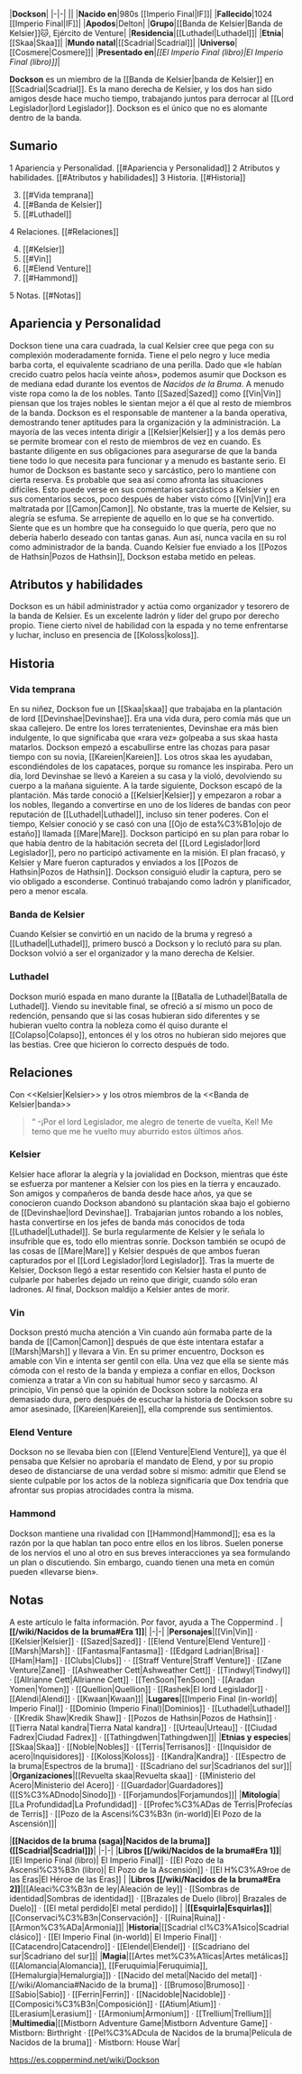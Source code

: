 

|**Dockson**|
|-|-|
||
|**Nacido en**|980s [[Imperio Final\|IF]]|
|**Fallecido**|1024 [[Imperio Final\|IF]]|
|**Apodos**|Delton|
|**Grupo**|[[Banda de Kelsier\|Banda de Kelsier]]🐱︎, Ejército de Venture|
|**Residencia**|[[Luthadel\|Luthadel]]|
|**Etnia**|[[Skaa\|Skaa]]|
|**Mundo natal**|[[Scadrial\|Scadrial]]|
|**Universo**|[[Cosmere\|Cosmere]]|
|**Presentado en**|*[[El Imperio Final (libro)\|El Imperio Final (libro)]]*|

**Dockson** es un miembro de la [[Banda de Kelsier\|banda de Kelsier]] en [[Scadrial\|Scadrial]]. Es la mano derecha de Kelsier, y los dos han sido amigos desde hace mucho tiempo, trabajando juntos para derrocar al [[Lord Legislador\|lord Legislador]]. Dockson es el único que no es alomante dentro de la banda.

## Sumario

1 Apariencia y Personalidad. [[#Apariencia y Personalidad]] 
2 Atributos y habilidades. [[#Atributos y habilidades]] 
3 Historia. [[#Historia]] 

3. [[#Vida temprana]] 
3. [[#Banda de Kelsier]] 
3. [[#Luthadel]] 


4 Relaciones. [[#Relaciones]] 

4. [[#Kelsier]] 
4. [[#Vin]] 
4. [[#Elend Venture]] 
4. [[#Hammond]] 


5 Notas. [[#Notas]] 


## Apariencia y Personalidad
 
Dockson tiene una cara cuadrada, la cual Kelsier cree que pega con su complexión moderadamente fornida. Tiene el pelo negro y luce media barba corta, el equivalente scadriano de una perilla. Dado que «le habían crecido cuatro pelos hacía veinte años», podemos asumir que Dockson es de mediana edad durante los eventos de *Nacidos de la Bruma*. A menudo viste ropa como la de los nobles. Tanto [[Sazed\|Sazed]] como [[Vin\|Vin]] piensan que los trajes nobles le sientan mejor a él que al resto de miembros de la banda.
Dockson es el responsable de mantener a la banda operativa, demostrando tener aptitudes para la organización y la administración. La mayoría de las veces intenta dirigir a [[Kelsier\|Kelsier]] y a los demás pero se permite bromear con el resto de miembros de vez en cuando. Es bastante diligente en sus obligaciones para asegurarse de que la banda tiene todo lo que necesita para funcionar y a menudo es bastante serio.
El humor de Dockson es bastante seco y sarcástico, pero lo mantiene con cierta reserva. Es probable que sea así como afronta las situaciones difíciles. Esto puede verse en sus comentarios sarcásticos a Kelsier y en sus comentarios secos, poco después de haber visto cómo [[Vin\|Vin]] era maltratada por [[Camon\|Camon]].
No obstante, tras la muerte de Kelsier, su alegría se esfuma. Se arrepiente de aquello en lo que se ha convertido. Siente que es un hombre que ha conseguido lo que quería, pero que no debería haberlo deseado con tantas ganas. Aun así, nunca vacila en su rol como administrador de la banda.
Cuando Kelsier fue enviado a los [[Pozos de Hathsin\|Pozos de Hathsin]], Dockson estaba metido en peleas.

## Atributos y habilidades
Dockson es un hábil administrador y actúa como organizador y tesorero de la banda de Kelsier. Es un excelente ladrón y líder del grupo por derecho propio. Tiene cierto nivel de habilidad con la espada y no teme enfrentarse y luchar, incluso en presencia de [[Koloss\|koloss]].

## Historia
 
### Vida temprana
En su niñez, Dockson fue un [[Skaa\|skaa]] que trabajaba en la plantación de lord [[Devinshae\|Devinshae]]. Era una vida dura, pero comía más que un skaa callejero. De entre los lores terratenientes, Devinshae era más bien indulgente, lo que significaba que «rara vez» golpeaba a sus skaa hasta matarlos. Dockson empezó a escabullirse entre las chozas para pasar tiempo con su novia, [[Kareien\|Kareien]]. Los otros skaa les ayudaban, escondiéndoles de los capataces, porque su romance les inspiraba. Pero un día, lord Devinshae se llevó a Kareien a su casa y la violó, devolviendo su cuerpo a la mañana siguiente. A la tarde siguiente, Dockson escapó de la plantación. Más tarde conoció a [[Kelsier\|Kelsier]] y empezaron a robar a los nobles, llegando a convertirse en uno de los líderes de bandas con peor reputación de [[Luthadel\|Luthadel]], incluso sin tener poderes. Con el tiempo, Kelsier conoció y se casó con una [[Ojo de esta%C3%B1o\|ojo de estaño]] llamada [[Mare\|Mare]]. Dockson participó en su plan para robar lo que había dentro de la habitación secreta del [[Lord Legislador\|lord Legislador]], pero no participó activamente en la misión. El plan fracasó, y Kelsier y Mare fueron capturados y enviados a los [[Pozos de Hathsin\|Pozos de Hathsin]]. Dockson consiguió eludir la captura, pero se vio obligado a esconderse. Continuó trabajando como ladrón y planificador, pero a menor escala.

### Banda de Kelsier
Cuando Kelsier se convirtió en un nacido de la bruma y regresó a [[Luthadel\|Luthadel]], primero buscó a Dockson y lo reclutó para su plan. Dockson volvió a ser el organizador y la mano derecha de Kelsier.

### Luthadel
Dockson murió espada en mano durante la [[Batalla de Luthadel\|Batalla de Luthadel]]. Viendo su inevitable final, se ofreció a sí mismo un poco de redención, pensando que si las cosas hubieran sido diferentes y se hubieran vuelto contra la nobleza como él quiso durante el [[Colapso\|Colapso]], entonces él y los otros no hubieran sido mejores que las bestias. Cree que hicieron lo correcto después de todo.

## Relaciones
  Con <<Kelsier\|Kelsier>> y los otros miembros de la <<Banda de Kelsier\|banda>>
>“
\-¡Por el lord Legislador, me alegro de tenerte de vuelta, Kel! Me temo que me he vuelto muy aburrido estos últimos años.


### Kelsier
Kelsier hace aflorar la alegría y la jovialidad en Dockson, mientras que éste se esfuerza por mantener a Kelsier con los pies en la tierra y encauzado. Son amigos y compañeros de banda desde hace años, ya que se conocieron cuando Dockson abandonó su plantación skaa bajo el gobierno de [[Devinshae\|lord Devinshae]]. Trabajarían juntos robando a los nobles, hasta convertirse en los jefes de banda más conocidos de toda [[Luthadel\|Luthadel]]. Se burla regularmente de Kelsier y le señala lo insufrible que es, todo ello mientras sonríe. Dockson también se ocupó de las cosas de [[Mare\|Mare]] y Kelsier después de que ambos fueran capturados por el [[Lord Legislador\|lord Legislador]]. Tras la muerte de Kelsier, Dockson llegó a estar resentido con Kelsier hasta el punto de culparle por haberles dejado un reino que dirigir, cuando sólo eran ladrones. Al final, Dockson maldijo a Kelsier antes de morir.

### Vin
Dockson prestó mucha atención a Vin cuando aún formaba parte de la banda de [[Camon\|Camon]] después de que éste intentara estafar a [[Marsh\|Marsh]] y llevara a Vin.  En su primer encuentro, Dockson es amable con Vin e intenta ser gentil con ella. Una vez que ella se siente más cómoda con el resto de la banda y empieza a confiar en ellos, Dockson comienza a tratar a Vin con su habitual humor seco y sarcasmo. Al principio, Vin pensó que la opinión de Dockson sobre la nobleza era demasiado dura, pero después de escuchar la historia de Dockson sobre su amor asesinado, [[Kareien\|Kareien]], ella comprende sus sentimientos.

### Elend Venture
Dockson no se llevaba bien con [[Elend Venture\|Elend Venture]], ya que él pensaba que Kelsier no aprobaría el mandato de Elend, y por su propio deseo de distanciarse de una verdad sobre sí mismo: admitir que Elend se siente culpable por los actos de la nobleza significaría que Dox tendría que afrontar sus propias atrocidades contra la misma.

### Hammond
Dockson mantiene una rivalidad con [[Hammond\|Hammond]]; esa es la razón por la que hablan tan poco entre ellos en los libros. Suelen ponerse de los nervios el uno al otro en sus breves interacciones ya sea formulando un plan o discutiendo. Sin embargo, cuando tienen una meta en común pueden «llevarse bien».

## Notas

A este artículo le falta información. Por favor, ayuda a The Coppermind .
|**[[/wiki/Nacidos de la bruma#Era 1]]**|
|-|-|
|**Personajes**|[[Vin\|Vin]] · [[Kelsier\|Kelsier]] · [[Sazed\|Sazed]] · [[Elend Venture\|Elend Venture]] · [[Marsh\|Marsh]] · [[Fantasma\|Fantasma]] · [[Edgard Ladrian\|Brisa]] · [[Ham\|Ham]] · [[Clubs\|Clubs]] ·  · [[Straff Venture\|Straff Venture]] · [[Zane Venture\|Zane]] · [[Ashweather Cett\|Ashweather Cett]] · [[Tindwyl\|Tindwyl]] · [[Allrianne Cett\|Allrianne Cett]] · [[TenSoon\|TenSoon]] · [[Aradan Yomen\|Yomen]] · [[Quellion\|Quellion]] · [[Rashek\|El lord Legislador]] · [[Alendi\|Alendi]] · [[Kwaan\|Kwaan]]|
|**Lugares**|[[Imperio Final (in-world)\| Imperio Final]] · [[Dominio (Imperio Final)\|Dominios]] · [[Luthadel\|Luthadel]] · [[Kredik Shaw\|Kredik Shaw]] · [[Pozos de Hathsin\|Pozos de Hathsin]] · [[Tierra Natal kandra\|Tierra Natal kandra]] · [[Urteau\|Urteau]] · [[Ciudad Fadrex\|Ciudad Fadrex]] · [[Tathingdwen\|Tathingdwen]]|
|**Etnias y especies**|[[Skaa\|Skaa]] · [[Noble\|Nobles]] · [[Terris\|Terrisanos]] · [[Inquisidor de acero\|Inquisidores]] · [[Koloss\|Koloss]] · [[Kandra\|Kandra]] · [[Espectro de la bruma\|Espectros de la bruma]] · [[Scadriano del sur\|Scadrianos del sur]]|
|**Organizaciones**|[[Revuelta skaa\|Revuelta skaa]] · [[Ministerio del Acero\|Ministerio del Acero]] · [[Guardador\|Guardadores]] ([[S%C3%ADnodo\|Sínodo]]) · [[Forjamundos\|Forjamundos]]|
|**Mitología**|[[La Profundidad\|La Profundidad]] · [[Profec%C3%ADas de Terris\|Profecías de Terris]] · [[Pozo de la Ascensi%C3%B3n (in-world)\|El Pozo de la Ascensión]]|

|**[[Nacidos de la bruma (saga)\|Nacidos de la bruma]] ([[Scadrial\|Scadrial]])**|
|-|-|
|**Libros [[/wiki/Nacidos de la bruma#Era 1]]**|[[El Imperio Final (libro)\| El Imperio Final]] · [[El Pozo de la Ascensi%C3%B3n (libro)\| El Pozo de la Ascensión]] · [[El H%C3%A9roe de las Eras\|El Héroe de las Eras]] |
|**Libros [[/wiki/Nacidos de la bruma#Era 2]]**|[[Aleaci%C3%B3n de ley\|Aleación de ley]] · [[Sombras de identidad\|Sombras de identidad]] · [[Brazales de Duelo (libro)\| Brazales de Duelo]] · [[El metal perdido\|El metal perdido]]  |
|**[[Esquirla\|Esquirlas]]**|[[Conservaci%C3%B3n\|Conservación]] · [[Ruina\|Ruina]] · [[Armon%C3%ADa\|Armonía]]|
|**Historia**|[[Scadrial cl%C3%A1sico\|Scadrial clásico]] · [[El Imperio Final (in-world)\| El Imperio Final]] · [[Catacendro\|Catacendro]] · [[Elendel\|Elendel]] · [[Scadriano del sur\|Scadriano del sur]]|
|**Magia**|[[Artes met%C3%A1licas\|Artes metálicas]] ([[Alomancia\|Alomancia]], [[Feruquimia\|Feruquimia]], [[Hemalurgia\|Hemalurgia]]) · [[Nacido del metal\|Nacido del metal]] · [[/wiki/Alomancia#Nacido de la bruma]] · [[Brumoso\|Brumoso]] · [[Sabio\|Sabio]] · [[Ferrin\|Ferrin]] · [[Nacidoble\|Nacidoble]] · [[Composici%C3%B3n\|Composición]] · [[Atium\|Atium]] · [[Lerasium\|Lerasium]] · [[Armonium\|Armonium]] · [[Trellium\|Trellium]]|
|**Multimedia**|[[Mistborn Adventure Game\|Mistborn Adventure Game‎‎]] · Mistborn: Birthright · [[Pel%C3%ADcula de Nacidos de la bruma\|Película de Nacidos de la bruma]] · Mistborn: House War|



https://es.coppermind.net/wiki/Dockson